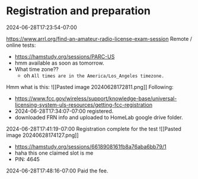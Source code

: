 # Registration and preparation

2024-06-28T17:23:54-07:00

https://www.arrl.org/find-an-amateur-radio-license-exam-session
Remote / online tests:
- https://hamstudy.org/sessions/PARC-US
- hmm available as soon as tomorrow.
- What time zone??
	- oh `All times are in the America/Los_Angeles timezone.`

Hmm what is this:
![[Pasted image 20240628172811.png]]
Following:
- https://www.fcc.gov/wireless/support/knowledge-base/universal-licensing-system-uls-resources/getting-fcc-registration
- 2024-06-28T17:34:07-07:00 registered.
- downloaded FRN info and uploaded to HomeLab google drive folder.


2024-06-28T17:41:19-07:00 Registration complete for the test
![[Pasted image 20240628174127.png]]
- https://hamstudy.org/sessions/6618908161fb8a76aba6bb79/1
- haha this one claimed slot is me
- PIN: 4645

2024-06-28T17:48:16-07:00 Paid the fee.




